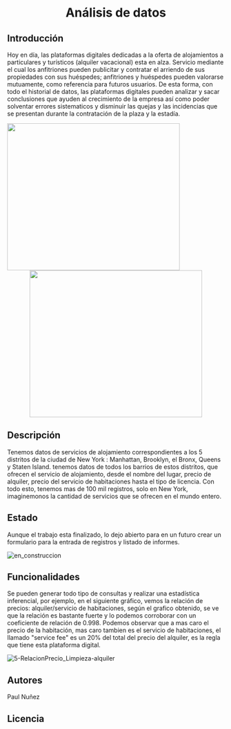 # <h1 align="center"> Análisis de  datos </h1>

## Introducción

Hoy en día, las plataformas digitales dedicadas a la oferta de alojamientos a particulares y turísticos (alquiler vacacional) esta en alza.
Servicio mediante el cual los anfitriones pueden publicitar y contratar el arriendo de sus propiedades con sus huéspedes; anfitriones y huéspedes pueden valorarse mutuamente, como referencia para futuros usuarios. 
De esta forma, con todo el historial de datos, las plataformas digitales pueden analizar y sacar conclusiones que ayuden al crecimiento de la empresa así como poder solventar errores sistematicos y disminuir las quejas y las incidencias que se presentan durante la contratación de la plaza y la estadía.


 <img align="left" width="400" height="340" src="https://github.com/Paul243654/introduccion_analisis_datos/assets/112754073/2f7947e7-6364-462f-b34c-34499d3fd529"> 
 <p align="center">
  <img width="400" height="340" src="https://github.com/Paul243654/introduccion_analisis_datos/assets/112754073/537f4b69-0280-41fa-bb48-5a4125d526c3">   
</p> 


## Descripción

Tenemos datos de servicios de alojamiento correspondientes a los 5 distritos de la ciudad  de New York : Manhattan, Brooklyn, el Bronx, Queens y Staten Island.
tenemos datos de todos los barrios de estos distritos, que ofrecen el servicio de alojamiento, desde el nombre del lugar, precio de alquiler, precio del servicio de habitaciones hasta el tipo de licencia.
Con todo esto, tenemos mas de 100 mil registros, solo en New York, imaginemonos la cantidad de servicios que se ofrecen en el mundo entero.


## Estado

Aunque el trabajo esta finalizado, lo dejo abierto para en un futuro crear un formulario para la entrada  de registros y listado de informes.


![en_construccion](https://github.com/Paul243654/introduccion_analisis_datos/assets/112754073/b20795aa-68b0-48eb-ae2c-4490cb6e3de9)


## Funcionalidades

Se pueden generar todo tipo de consultas y realizar una estadística inferencial, por ejemplo, en el siguiente gráfico, vemos la relación de  precios: alquiler/servicio de habitaciones, según el grafico obtenido, se ve que la relación es bastante fuerte y lo podemos corroborar con un coeficiente de relación de 0.998. 
Podemos observar que a mas caro el precio de la habitación, mas caro tambien es el servicio de habitaciones, el llamado "service fee" es un 20% del total del precio del alquiler, es la regla que tiene esta plataforma digital.

![5-RelacionPrecio_Limpieza-alquiler](https://github.com/Paul243654/introduccion_analisis_datos/assets/112754073/8ef403bc-a97f-49fb-943a-1059da04f627)


## Autores

Paul Nuñez


## Licencia


